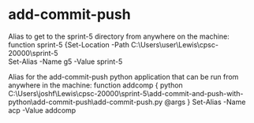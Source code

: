 # add-commit-push

Alias to get to the sprint-5 directory from anywhere on the machine:
    function sprint-5 {Set-Location -Path C:\Users\user\Lewis\cpsc-20000\sprint-5\
    Set-Alias -Name g5 -Value sprint-5

Alias for the add-commit-push python application that can be run from anywhere in the machine: 
    function addcomp { python C:\Users\joshf\Lewis\cpsc-20000\sprint-5\add-commit-and-push-with-python\add-commit-push\add-commit-push.py @args }
    Set-Alias -Name acp -Value addcomp

